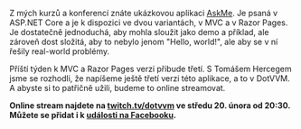 <!-- dcterms:title = Online stream: Píšeme AskMe v DotVVM -->
<!-- dcterms:abstract = Z mých kurzů a konferencí znáte ukázkovou aplikaci AskMe. Je to rozumně složitá aplikace psaná v ASP.NET Core a je k dispozici ve dvou variantách, v MVC a v Razor Pages. Příští týden budeme s Tomášem Hercegem psát třetí, v DotVVM. A budeme to online streamovat. -->
<!-- dcterms:creator = Michal Altair Valášek -->
<!-- x4w:pictureUrl = /perex-pictures/logo-dotvvm.png -->
<!-- x4w:pictureWidth = 150 -->
<!-- x4w:pictureHeight = 150 -->
<!-- x4w:coverUrl = /cover-pictures/20190216-askme-dotvvm.jpg -->
<!-- x4w:coverCredits = Jan Vašek via JESHOTS.COM, CC0 -->
<!-- x4w:category = Akce a události -->
<!-- dcterms:dateAccepted = 2019-02-16 -->

Z mých kurzů a konferencí znáte ukázkovou aplikaci [AskMe](https://github.com/ridercz/AskMe). Je psaná v ASP.NET Core a je k dispozici ve dvou variantách, v MVC a v Razor Pages. Je dostatečně jednoduchá, aby mohla sloužit jako demo a příklad, ale zároveň dost složitá, aby to nebylo jenom "Hello, world!", ale aby se v ní řešily real-world problémy.

Příští týden k MVC a Razor Pages verzi přibude třetí. S Tomášem Hercegem jsme se rozhodli, že napíšeme ještě třetí verzi této aplikace, a to v DotVVM. A abyste si to patřičně užili, budeme to online streamovat.

**Online stream najdete na [twitch.tv/dotvvm](https://www.twitch.tv/dotvvm) ve středu 20. února od 20:30. Můžete se přidat i k [události na Facebooku](https://www.facebook.com/events/2105187466193508/).**